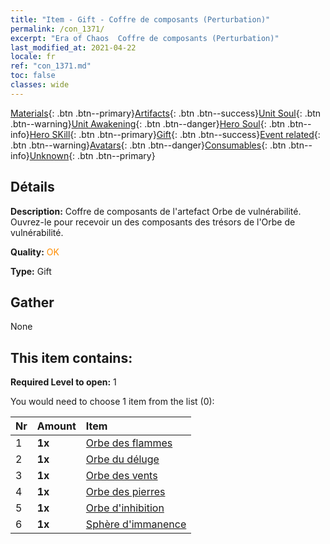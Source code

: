 ```yaml
---
title: "Item - Gift - Coffre de composants (Perturbation)"
permalink: /con_1371/
excerpt: "Era of Chaos  Coffre de composants (Perturbation)"
last_modified_at: 2021-04-22
locale: fr
ref: "con_1371.md"
toc: false
classes: wide
---
```

 [Materials](/ItemsFR/){: .btn .btn--primary}[Artifacts](/ItemsFR/Artifacts/){: .btn .btn--success}[Unit Soul](/ItemsFR/UnitSoul/){: .btn .btn--warning}[Unit Awakening](/ItemsFR/UnitAwakening/){: .btn .btn--danger}[Hero Soul](/ItemsFR/HeroSoul/){: .btn .btn--info}[Hero SKill](/ItemsFR/HeroSkill/){: .btn .btn--primary}[Gift](/ItemsFR/Gift/){: .btn .btn--success}[Event related](/ItemsFR/Events/){: .btn .btn--warning}[Avatars](/ItemsFR/Avatars/){: .btn .btn--danger}[Consumables](/ItemsFR/Consumables/){: .btn .btn--info}[Unknown](/ItemsFR/Unknown/){: .btn .btn--primary}

## Détails
 **Description:** Coffre de composants de l'artefact Orbe de vulnérabilité. Ouvrez-le pour recevoir un des composants des trésors de l'Orbe de vulnérabilité.

 **Quality:** <span style="color: #FF8C00">OK</span>

 **Type:** Gift

## Gather

  None

## This item contains:

 **Required Level to open:** 1

 You would need to choose 1 item from the list (0):

  | Nr | Amount |     Item    |
  |:---|:-------|:------------|
  | 1 |  **1x** | [Orbe des flammes](/fr/Items/art_172/) |  | 
  | 2 |  **1x** | [Orbe du déluge](/fr/Items/art_173/) |  | 
  | 3 |  **1x** | [Orbe des vents](/fr/Items/art_174/) |  | 
  | 4 |  **1x** | [Orbe des pierres](/fr/Items/art_175/) |  | 
  | 5 |  **1x** | [Orbe d'inhibition](/fr/Items/art_176/) |  | 
  | 6 |  **1x** | [Sphère d'immanence](/fr/Items/art_177/) |  | 
